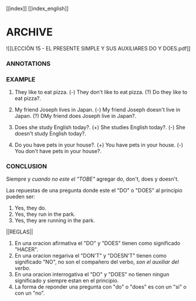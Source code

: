 
[[index]]
[[index_english]]


# ARCHIVE
![[LECCIÒN 15 - EL PRESENTE SIMPLE Y SUS AUXILIARES DO Y DOES.pdf]]


### ANNOTATIONS


### EXAMPLE
1. They like to eat pizza.
(-) They don't like to eat pizza.
(?) Do they like to eat pizza?.

2. My friend Joseph lives in Japan.
(-) My friend Joseph doesn't live in Japan.
(?) DMy friend does Joseph live in Japan?.

3. Does she study English today?.
(+) She studies English today?.
(-) She doesn't study English today?.

4. Do you have pets in your house?.
(+) You have pets in your house.
(-) You don't have pets in your house?.

### CONCLUSION
Siempre y *cuando no este el "TOBE"* agregar do, don't, does y doesn't. 

Las repuestas de una pregunta donde este el "DO" o "DOES" al principio pueden ser: 
1. Yes, they do.
2. Yes, they run in the park.
3. Yes, they are running in the park.

||REGLAS||
1. En una oracion afirmativa el "DO" y "DOES" tienen como significado "HACER".  
2. En una oracion negariva el "DON'T" y "DOESN'T" tienen como significado "NO", no son el compañero del verbo, *son el auxiliar del verbo*. 
3. En una oracion interrogativa el "DO" y "DOES" no tienen ningun significado y siempre estan en el principio. 
4. La forma de reponder una pregunta con "do" o "does" es con un "si" o con un "no".